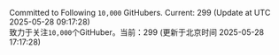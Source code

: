 Committed to Following `10,000` GitHubers. Current: <!-- FOLLOWING_COUNT -->299<!-- FOLLOWING_COUNT --> (Update at UTC <!-- LAST_UPDATED -->2025-05-28 09:17:28<!-- LAST_UPDATED -->)<br>
致力于关注`10,000`个GitHuber。当前：<!-- FOLLOWING_COUNT -->299<!-- FOLLOWING_COUNT --> (更新于北京时间 <!-- LAST_UPDATED_CST -->2025-05-28 17:17:28<!-- LAST_UPDATED_CST -->)
